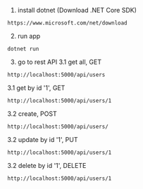 1. install dotnet (Download .NET Core SDK)
```
https://www.microsoft.com/net/download
```
2. run app
```
dotnet run
```
3. go to rest API
3.1 get all, GET 
```
http://localhost:5000/api/users 
```
3.1 get by id '1', GET 
```
http://localhost:5000/api/users/1 
```
3.2 create, POST 
```
http://localhost:5000/api/users/
```
3.2 update by id '1', PUT 
```
http://localhost:5000/api/users/1
```
3.2 delete by id '1', DELETE 
```
http://localhost:5000/api/users/1
```
